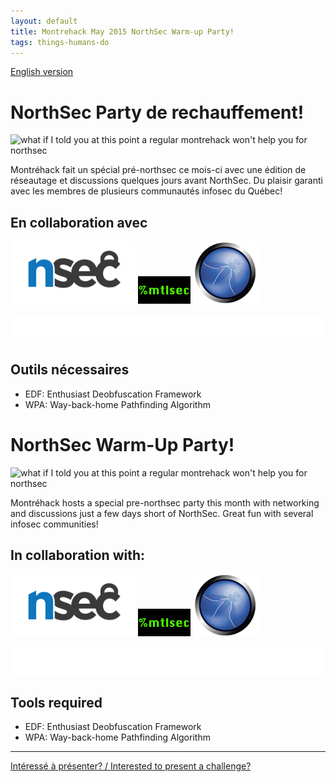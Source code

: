 ```yaml
---
layout: default
title: Montrehack May 2015 NorthSec Warm-up Party!
tags: things-humans-do
---
```


[English version](#english)

# NorthSec Party de rechauffement!

![what if I told you at this point a regular montrehack won't help you for northsec](http://i.imgur.com/3fTY9tj.png)

Montréhack fait un spécial pré-northsec ce mois-ci avec une édition de
réseautage et discussions quelques jours avant NorthSec. Du plaisir garanti
avec les membres de plusieurs communautés infosec du Québec!

## En collaboration avec

[<img src="/images/nsec_logo.png" alt="NorthSec" width="200px">](http://nsec.io/)
[![mtlsec](/images/mtlsec_logo.png)](http://blog.mtlsec.com)
[![OWASP Montreal](/images/owasp.png)](https://www.owasp.org/index.php/Montr%C3%A9al)

[![Benelux rue Sherbrooke](/images/benelux.png)](http://brasseriebenelux.com/)

## Outils nécessaires

* EDF: Enthusiast Deobfuscation Framework
* WPA: Way-back-home Pathfinding Algorithm

<a id="english"></a>

# NorthSec Warm-Up Party!

![what if I told you at this point a regular montrehack won't help you for northsec](http://i.imgur.com/3fTY9tj.png)

Montréhack hosts a special pre-northsec party this month with networking and
discussions just a few days short of NorthSec. Great fun with several infosec
communities!

## In collaboration with:

[<img src="/images/nsec_logo.png" alt="NorthSec" width="200px">](http://nsec.io/)
[![mtlsec](/images/mtlsec_logo.png)](http://blog.mtlsec.com)
[![OWASP Montreal](/images/owasp.png)](https://www.owasp.org/index.php/Montr%C3%A9al)

[![Benelux rue Sherbrooke](/images/benelux.png)](http://brasseriebenelux.com/)

## Tools required

* EDF: Enthusiast Deobfuscation Framework
* WPA: Way-back-home Pathfinding Algorithm

<hr/>

[Intéressé à présenter? / Interested to present a challenge?](https://github.com/montrehack/montrehack.github.com/wiki/Present-at-Montrehack)
